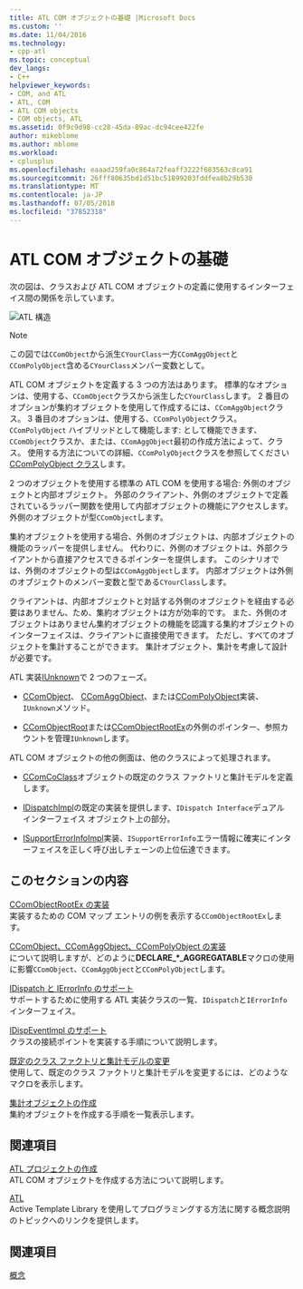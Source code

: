 ```yaml
---
title: ATL COM オブジェクトの基礎 |Microsoft Docs
ms.custom: ''
ms.date: 11/04/2016
ms.technology:
- cpp-atl
ms.topic: conceptual
dev_langs:
- C++
helpviewer_keywords:
- COM, and ATL
- ATL, COM
- ATL COM objects
- COM objects, ATL
ms.assetid: 0f9c9d98-cc28-45da-89ac-dc94cee422fe
author: mikeblome
ms.author: mblome
ms.workload:
- cplusplus
ms.openlocfilehash: eaaad259fa0c864a72feaff3222f683563c8ca91
ms.sourcegitcommit: 26fff80635bd1d51bc51899203fddfea8b29b530
ms.translationtype: MT
ms.contentlocale: ja-JP
ms.lasthandoff: 07/05/2018
ms.locfileid: "37852318"
---
```

# <a name="fundamentals-of-atl-com-objects"></a>ATL COM オブジェクトの基礎
次の図は、クラスおよび ATL COM オブジェクトの定義に使用するインターフェイス間の関係を示しています。  
  
 ![ATL 構造](../atl/media/vc307y1.gif "vc307y1")  
  
> [!NOTE]
>  この図では`CComObject`から派生`CYourClass`一方`CComAggObject`と`CComPolyObject`含める`CYourClass`メンバー変数として。  
  
 ATL COM オブジェクトを定義する 3 つの方法はあります。 標準的なオプションは、使用する、`CComObject`クラスから派生した`CYourClass`します。 2 番目のオプションが集約オブジェクトを使用して作成するには、`CComAggObject`クラス。 3 番目のオプションは、使用する、`CComPolyObject`クラス。 `CComPolyObject` ハイブリッドとして機能します: として機能できます、`CComObject`クラスか、または、`CComAggObject`最初の作成方法によって、クラス。 使用する方法についての詳細、`CComPolyObject`クラスを参照してください[CComPolyObject クラス](../atl/reference/ccompolyobject-class.md)します。  
  
 2 つのオブジェクトを使用する標準の ATL COM を使用する場合: 外側のオブジェクトと内部オブジェクト。 外部のクライアント、外側のオブジェクトで定義されているラッパー関数を使用して内部オブジェクトの機能にアクセスします。 外側のオブジェクトが型`CComObject`します。  
  
 集約オブジェクトを使用する場合、外側のオブジェクトは、内部オブジェクトの機能のラッパーを提供しません。 代わりに、外側のオブジェクトは、外部クライアントから直接アクセスできるポインターを提供します。 このシナリオでは、外側のオブジェクトの型は`CComAggObject`します。 内部オブジェクトは外側のオブジェクトのメンバー変数と型である`CYourClass`します。  
  
 クライアントは、内部オブジェクトと対話する外側のオブジェクトを経由する必要はありません、ため、集約オブジェクトは方が効率的です。 また、外側のオブジェクトはありません集約オブジェクトの機能を認識する集約オブジェクトのインターフェイスは、クライアントに直接使用できます。 ただし、すべてのオブジェクトを集計することができます。 集計オブジェクト、集計を考慮して設計が必要です。  
  
 ATL 実装[IUnknown](http://msdn.microsoft.com/library/windows/desktop/ms680509)で 2 つのフェーズ。  
  
-   [CComObject](../atl/reference/ccomobject-class.md)、 [CComAggObject](../atl/reference/ccomaggobject-class.md)、または[CComPolyObject](../atl/reference/ccompolyobject-class.md)実装、`IUnknown`メソッド。  
  
-   [CComObjectRoot](../atl/reference/ccomobjectroot-class.md)または[CComObjectRootEx](../atl/reference/ccomobjectrootex-class.md)の外側のポインター、参照カウントを管理`IUnknown`します。  
  
 ATL COM オブジェクトの他の側面は、他のクラスによって処理されます。  
  
-   [CComCoClass](../atl/reference/ccomcoclass-class.md)オブジェクトの既定のクラス ファクトリと集計モデルを定義します。  
  
-   [IDispatchImpl](../atl/reference/idispatchimpl-class.md)の既定の実装を提供します、`IDispatch Interface`デュアル インターフェイス オブジェクト上の部分。  
  
-   [ISupportErrorInfoImpl](../atl/reference/isupporterrorinfoimpl-class.md)実装、`ISupportErrorInfo`エラー情報に確実にインターフェイスを正しく呼び出しチェーンの上位伝達できます。  
  
## <a name="in-this-section"></a>このセクションの内容  
 [CComObjectRootEx の実装](../atl/implementing-ccomobjectrootex.md)  
 実装するための COM マップ エントリの例を表示する`CComObjectRootEx`します。  
  
 [CComObject、CComAggObject、CComPolyObject の実装](../atl/implementing-ccomobject-ccomaggobject-and-ccompolyobject.md)  
 について説明しますが、どのように**DECLARE_\*_AGGREGATABLE**マクロの使用に影響`CComObject`、`CComAggObject`と`CComPolyObject`します。  
  
 [IDispatch と IErrorInfo のサポート](../atl/supporting-idispatch-and-ierrorinfo.md)  
 サポートするために使用する ATL 実装クラスの一覧、`IDispatch`と`IErrorInfo`インターフェイス。  
  
 [IDispEventImpl のサポート](../atl/supporting-idispeventimpl.md)  
 クラスの接続ポイントを実装する手順について説明します。  
  
 [既定のクラス ファクトリと集計モデルの変更](../atl/changing-the-default-class-factory-and-aggregation-model.md)  
 使用して、既定のクラス ファクトリと集計モデルを変更するには、どのようなマクロを表示します。  
  
 [集計オブジェクトの作成](../atl/creating-an-aggregated-object.md)  
 集約オブジェクトを作成する手順を一覧表示します。  
  
## <a name="related-sections"></a>関連項目  
 [ATL プロジェクトの作成](../atl/reference/creating-an-atl-project.md)  
 ATL COM オブジェクトを作成する方法について説明します。  
  
 [ATL](../atl/active-template-library-atl-concepts.md)  
 Active Template Library を使用してプログラミングする方法に関する概念説明のトピックへのリンクを提供します。  
  
## <a name="see-also"></a>関連項目  
 [概念](../atl/active-template-library-atl-concepts.md)

